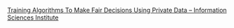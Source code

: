 [Training Algorithms To Make Fair Decisions Using Private Data – Information Sciences Institute](https://qi.tc/qi/111363)